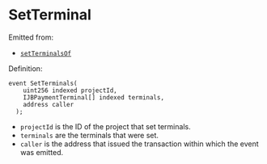 # SetTerminal

Emitted from:

* [`setTerminalsOf`](/api/contracts/jbdirectory/write/setterminalsof.md)

Definition:

```solidity
event SetTerminals(
    uint256 indexed projectId,
    IJBPaymentTerminal[] indexed terminals,
    address caller
  );
```

* `projectId` is the ID of the project that set terminals.
* `terminals` are the terminals that were set.
* `caller` is the address that issued the transaction within which the event was emitted.
